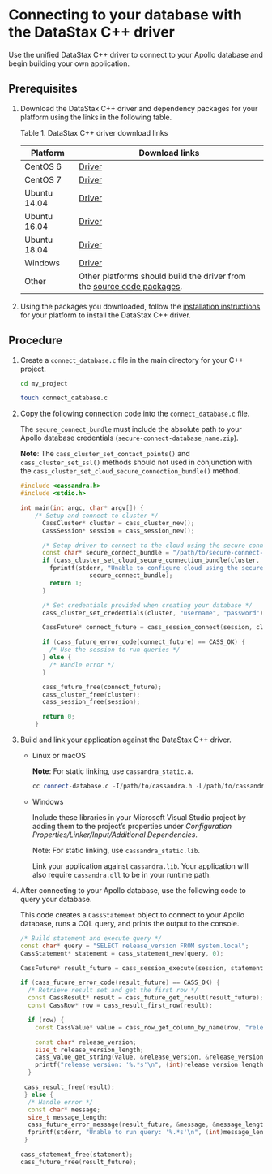 Connecting to your database with the DataStax C++ driver
========================================================

Use the unified DataStax C++ driver to connect to your Apollo database and begin building your own application.

Prerequisites
-------------

1.  Download the DataStax C++ driver and dependency packages for your platform using the links in the following table.

    Table 1. DataStax C++ driver download links

    | Platform     | Download links                                                                                                                                                       |
    |--------------|----------------------------------------------------------------------------------------------------------------------------------------------------------------------|
    | CentOS 6     | [Driver](https://downloads.datastax.com/cpp-driver//centos/6/cassandra/) | [Dependencies](https://downloads.datastax.com/cpp-driver//centos/6/dependencies/)         |
    | CentOS 7     | [Driver](https://downloads.datastax.com/cpp-driver//centos/7/cassandra/) | [Dependencies](https://downloads.datastax.com/cpp-driver//centos/7/dependencies/)         |
    | Ubuntu 14.04 | [Driver](https://downloads.datastax.com/cpp-driver//ubuntu/14.04/cassandra/) | [Dependencies](https://downloads.datastax.com/cpp-driver//ubuntu/14.04/dependencies/) |
    | Ubuntu 16.04 | [Driver](https://downloads.datastax.com/cpp-driver//ubuntu/16.04/cassandra/) | [Dependencies](https://downloads.datastax.com/cpp-driver//ubuntu/16.04/dependencies/) |
    | Ubuntu 18.04 | [Driver](https://downloads.datastax.com/cpp-driver//ubuntu/18.04/cassandra/) | [Dependencies](https://downloads.datastax.com/cpp-driver//ubuntu/18.04/dependencies/) |
    | Windows      | [Driver](https://downloads.datastax.com/cpp-driver//windows/cassandra/) | [Dependencies](https://downloads.datastax.com/cpp-driver//windows/dependencies/)           |
    | Other        | Other platforms should build the driver from the [source code packages](https://github.com/datastax/cpp-driver).                                                     |

2.  Using the packages you downloaded, follow the <a href="https://docs.datastax.com/en/developer/cpp-driver/latest/topics/installation/" target="_blank">installation instructions</a> for your platform to install the DataStax C++ driver.

Procedure
---------

1.  Create a `connect_database.c` file in the main directory for your C++ project.

    ```bash
    cd my_project
    ```

    ```bash
    touch connect_database.c
    ```

2.  Copy the following connection code into the `connect_database.c` file.

    The `secure_connect_bundle` must include the absolute path to your Apollo database credentials (`secure-connect-database_name.zip`).

    **Note**: The `cass_cluster_set_contact_points()` and `cass_cluster_set_ssl()` methods should not used in conjunction with the `cass_cluster_set_cloud_secure_connection_bundle()` method.

    ```c++
    #include <cassandra.h>
    #include <stdio.h>

    int main(int argc, char* argv[]) {
        /* Setup and connect to cluster */
          CassCluster* cluster = cass_cluster_new();
          CassSession* session = cass_session_new();

          /* Setup driver to connect to the cloud using the secure connection bundle */
          const char* secure_connect_bundle = "/path/to/secure-connect-database_name.zip";
          if (cass_cluster_set_cloud_secure_connection_bundle(cluster, secure_connect_bundle) != CASS_OK) {
            fprintf(stderr, "Unable to configure cloud using the secure connection bundle: %s\n",
                       secure_connect_bundle);
            return 1;
          }

          /* Set credentials provided when creating your database */
          cass_cluster_set_credentials(cluster, "username", "password");

          CassFuture* connect_future = cass_session_connect(session, cluster);

          if (cass_future_error_code(connect_future) == CASS_OK) {
            /* Use the session to run queries */
          } else {
            /* Handle error */
          }

          cass_future_free(connect_future);
          cass_cluster_free(cluster);
          cass_session_free(session);

          return 0;
        }
    ```

3.  Build and link your application against the DataStax C++ driver.
    *   Linux or macOS

        **Note**: For static linking, use `cassandra_static.a`.

        ```c++
        cc connect-database.c -I/path/to/cassandra.h -L/path/to/cassandra.so -lcassandra
        ```

    *   Windows

        Include these libraries in your Microsoft Visual Studio project by adding them to the project’s properties under *Configuration Properties/Linker/Input/Additional Dependencies*.

        Note: For static linking, use `cassandra_static.lib`.

        Link your application against `cassandra.lib`. Your application will also require `cassandra.dll` to be in your runtime path.

4.  After connecting to your Apollo database, use the following code to query your database.

    This code creates a `CassStatement` object to connect to your Apollo database, runs a CQL query, and prints the output to the console.

    ```c++
    /* Build statement and execute query */
    const char* query = "SELECT release_version FROM system.local";
    CassStatement* statement = cass_statement_new(query, 0);

    CassFuture* result_future = cass_session_execute(session, statement);

    if (cass_future_error_code(result_future) == CASS_OK) {
      /* Retrieve result set and get the first row */
      const CassResult* result = cass_future_get_result(result_future);
      const CassRow* row = cass_result_first_row(result);

      if (row) {
        const CassValue* value = cass_row_get_column_by_name(row, "release_version");

        const char* release_version;
        size_t release_version_length;
        cass_value_get_string(value, &release_version, &release_version_length);
        printf("release_version: '%.*s'\n", (int)release_version_length, release_version);
      }

     cass_result_free(result);
     } else {
      /* Handle error */
      const char* message;
      size_t message_length;
      cass_future_error_message(result_future, &message, &message_length);
      fprintf(stderr, "Unable to run query: '%.*s'\n", (int)message_length, message);
     }

    cass_statement_free(statement);
    cass_future_free(result_future);
    ```
